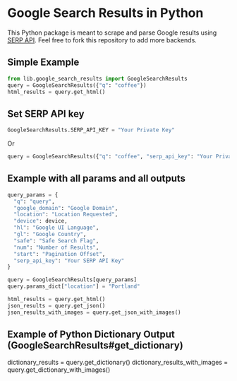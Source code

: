 # Google Search Results in Python

This Python package is meant to scrape and parse Google results using [SERP API](https://serpapi.com). Feel free to fork this repository to add more backends.

## Simple Example
```python
from lib.google_search_results import GoogleSearchResults
query = GoogleSearchResults({"q": "coffee"})
html_results = query.get_html()
```

## Set SERP API key

```python
GoogleSearchResults.SERP_API_KEY = "Your Private Key"
```
Or
```python
query = GoogleSearchResults({"q": "coffee", "serp_api_key": "Your Private Key"})
```

## Example with all params and all outputs

```python
query_params = {
  "q": "query",
  "google_domain": "Google Domain",
  "location": "Location Requested",
  "device": device,
  "hl": "Google UI Language",
  "gl": "Google Country",
  "safe": "Safe Search Flag",
  "num": "Number of Results",
  "start": "Pagination Offset",
  "serp_api_key": "Your SERP API Key"
}

query = GoogleSearchResults[query_params]
query.params_dict["location"] = "Portland"

html_results = query.get_html()
json_results = query.get_json()
json_results_with_images = query.get_json_with_images()
```

## Example of Python Dictionary Output (GoogleSearchResults#get_dictionary)

dictionary_results = query.get_dictionary()
dictionary_results_with_images = query.get_dictionary_with_images()
